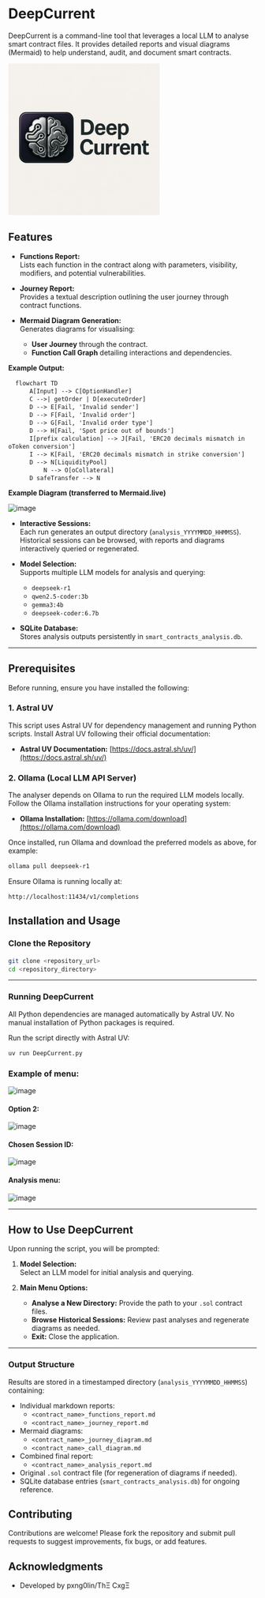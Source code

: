 # DeepCurrent
DeepCurrent is a command-line tool that leverages a local LLM to analyse smart contract files. It provides detailed reports and visual diagrams (Mermaid) to help understand, audit, and document smart contracts.

![DeepCurrent Logo](deepcurrent_logo.jpg)

## Features

- **Functions Report:**  
  Lists each function in the contract along with parameters, visibility, modifiers, and potential vulnerabilities.

- **Journey Report:**  
  Provides a textual description outlining the user journey through contract functions.

- **Mermaid Diagram Generation:**  
  Generates diagrams for visualising:
  - **User Journey** through the contract.
  - **Function Call Graph** detailing interactions and dependencies.
 
**Example Output:**

```
  flowchart TD
      A[Input] --> C[OptionHandler]
      C -->| getOrder | D[executeOrder]
      D --> E[Fail, 'Invalid sender']
      D --> F[Fail, 'Invalid order']
      D --> G[Fail, 'Invalid order type']
      D --> H[Fail, 'Spot price out of bounds']
      I[prefix calculation] --> J[Fail, 'ERC20 decimals mismatch in oToken conversion']
      I --> K[Fail, 'ERC20 decimals mismatch in strike conversion']
      D --> N[LiquidityPool]
          N --> O[oCollateral]
      D safeTransfer --> N
```
**Example Diagram (transferred to Mermaid.live)**

![image](https://github.com/user-attachments/assets/08a46a32-8be1-4d88-87e8-8988913580e0)


- **Interactive Sessions:**  
  Each run generates an output directory (`analysis_YYYYMMDD_HHMMSS`). Historical sessions can be browsed, with reports and diagrams interactively queried or regenerated.

- **Model Selection:**  
  Supports multiple LLM models for analysis and querying:
  - `deepseek-r1`
  - `qwen2.5-coder:3b`
  - `gemma3:4b`
  - `deepseek-coder:6.7b`

- **SQLite Database:**  
  Stores analysis outputs persistently in `smart_contracts_analysis.db`.

--------

## Prerequisites

Before running, ensure you have installed the following:

### 1. Astral UV

This script uses Astral UV for dependency management and running Python scripts. Install Astral UV following their official documentation:

- **Astral UV Documentation:** [https://docs.astral.sh/uv/](https://docs.astral.sh/uv/)

### 2. Ollama (Local LLM API Server)

The analyser depends on Ollama to run the required LLM models locally. Follow the Ollama installation instructions for your operating system:

- **Ollama Installation:** [https://ollama.com/download](https://ollama.com/download)

Once installed, run Ollama and download the preferred models as above, for example:

```bash
ollama pull deepseek-r1
```

Ensure Ollama is running locally at:

```
http://localhost:11434/v1/completions
```

## Installation and Usage

### Clone the Repository

```bash
git clone <repository_url>
cd <repository_directory>
```
--------

### Running DeepCurrent

All Python dependencies are managed automatically by Astral UV. No manual installation of Python packages is required.

Run the script directly with Astral UV:

```bash
uv run DeepCurrent.py
```
### Example of menu:
![image](https://github.com/user-attachments/assets/0d3efef8-28b2-4854-818f-95a4366ecd57)

#### Option 2:
![image](https://github.com/user-attachments/assets/82cdc478-c3d9-4440-9094-6d7fdfc2f72c)

#### Chosen Session ID:
![image](https://github.com/user-attachments/assets/3db6ed4f-a248-4f06-8095-c21cebe3236d)

#### Analysis menu:
![image](https://github.com/user-attachments/assets/bd73fa50-df7f-4e4e-907e-6c7591f7698d)

-------

## How to Use DeepCurrent

Upon running the script, you will be prompted:

1. **Model Selection:**  
   Select an LLM model for initial analysis and querying.

2. **Main Menu Options:**  
   - **Analyse a New Directory:** Provide the path to your `.sol` contract files.
   - **Browse Historical Sessions:** Review past analyses and regenerate diagrams as needed.
   - **Exit:** Close the application.

-------

### Output Structure

Results are stored in a timestamped directory (`analysis_YYYYMMDD_HHMMSS`) containing:

- Individual markdown reports:
  - `<contract_name>_functions_report.md`
  - `<contract_name>_journey_report.md`
- Mermaid diagrams:
  - `<contract_name>_journey_diagram.md`
  - `<contract_name>_call_diagram.md`
- Combined final report:
  - `<contract_name>_analysis_report.md`
- Original `.sol` contract file (for regeneration of diagrams if needed).
- SQLite database entries (`smart_contracts_analysis.db`) for ongoing reference.

## Contributing

Contributions are welcome! Please fork the repository and submit pull requests to suggest improvements, fix bugs, or add features.

## Acknowledgments

- Developed by pxng0lin/ThΞ CxgΞ
